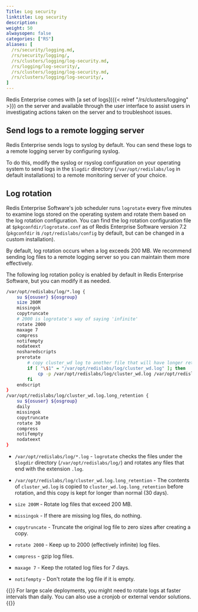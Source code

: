 ```yaml
---
Title: Log security
linktitle: Log security
description:
weight: 50
alwaysopen: false
categories: ["RS"]
aliases: [
  /rs/security/logging.md,
  /rs/security/logging/,
  /rs/clusters/logging/log-security.md,
  /rs/logging/log-security/,
  /rs/clusters/logging/log-security.md,
  /rs/clusters/logging/log-security/,
]
---
```

Redis Enterprise comes with [a set of logs]({{< relref "/rs/clusters/logging" >}}) on the server and available through the user interface to assist users in investigating actions taken on the server and to troubleshoot issues.

## Send logs to a remote logging server

Redis Enterprise sends logs to syslog by default. You can send these logs to a remote logging server by configuring syslog.

To do this, modify the syslog or rsyslog configuration on your operating system to send logs in the `$logdir` directory (`/var/opt/redislabs/log` in default installations) to a remote monitoring server of your choice.

## Log rotation

Redis Enterprise Software's job scheduler runs `logrotate` every five minutes to examine logs stored on the operating system and rotate them based on the log rotation configuration. You can find the log rotation configuration file at `$pkgconfdir/logrotate.conf` as of Redis Enterprise Software version 7.2 (`pkgconfdir` is `/opt/redislabs/config` by default, but can be changed in a custom installation).

By default, log rotation occurs when a log exceeds 200 MB. We recommend sending log files to a remote logging server so you can maintain them more effectively.

The following log rotation policy is enabled by default in Redis Enterprise Software, but you can modify it as needed.

```sh
/var/opt/redislabs/log/*.log {
    su ${osuser} ${osgroup}
    size 200M
    missingok
    copytruncate
    # 2000 is logrotate's way of saying 'infinite'
    rotate 2000
    maxage 7
    compress
    notifempty
    nodateext
    nosharedscripts
    prerotate
        # copy cluster_wd log to another file that will have longer retention
        if [ "\$1" = "/var/opt/redislabs/log/cluster_wd.log" ]; then
        	cp -p /var/opt/redislabs/log/cluster_wd.log /var/opt/redislabs/log/cluster_wd.log.long_retention
        fi
    endscript
}
/var/opt/redislabs/log/cluster_wd.log.long_retention {
    su ${osuser} ${osgroup}
    daily
    missingok
    copytruncate
    rotate 30
    compress
    notifempty
    nodateext
}
```

- `/var/opt/redislabs/log/*.log` - `logrotate` checks the files under the `$logdir` directory (`/var/opt/redislabs/log/`) and rotates any files that end with the extension `.log`.

- `/var/opt/redislabs/log/cluster_wd.log.long_retention` - The contents of `cluster_wd.log` is copied to `cluster_wd.log.long_retention` before rotation, and this copy is kept for longer than normal (30 days).

- `size 200M` - Rotate log files that exceed 200 MB.

- `missingok` - If there are missing log files, do nothing.

- `copytruncate` - Truncate the original log file to zero sizes after creating a copy.

- `rotate 2000` - Keep up to 2000 (effectively infinite) log files.

- `compress` - gzip log files.

- `maxage 7` - Keep the rotated log files for 7 days.

- `notifempty` - Don't rotate the log file if it is empty.

{{<note>}}
For large scale deployments, you might need to rotate logs at faster intervals than daily. You can also use a cronjob or external vendor solutions.
{{</note>}}
